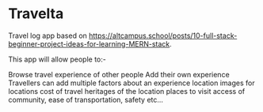 # Travelta
Travel log app based on https://altcampus.school/posts/10-full-stack-beginner-project-ideas-for-learning-MERN-stack.  


This app will allow people to:-

Browse travel experience of other people
Add their own experience
Travellers can add multiple factors about an experience
location
images for locations
cost of travel
heritages of the location
places to visit
access of community, ease of transportation, safety etc...
